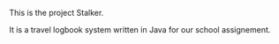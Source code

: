 This is the project Stalker.

It is a travel logbook system written in Java for our school assignement.
